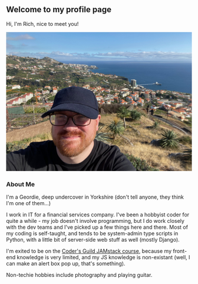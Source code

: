 ## Welcome to my profile page

Hi, I'm Rich, nice to meet you!

![Pic of Rich](IMG_0249.jpeg)

### About Me

I'm a Geordie, deep undercover in Yorkshire (don't tell anyone, they think I'm one of them...)  

I work in IT for a financial services company. I've been a hobbyist coder for quite a while - my job doesn't involve programming, but I do work closely with the dev teams and I've picked up a few things here and there. Most of my coding is self-taught, and tends to be system-admin type scripts in Python, with a little bit of server-side web stuff as well (mostly Django). 

I'm exited to be on the [Coder's Guild JAMstack course](https://thecodersguild.org.uk/blog/learn-web-and-app-development-with-the-jamstack/), because my front-end knowledge is very limited, and my JS knowledge is non-existant (well, I can make an alert box pop up, that's something).

Non-techie hobbies include photography and playing guitar.


